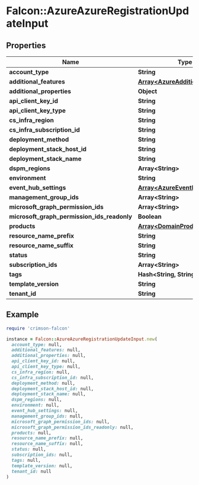 # Falcon::AzureAzureRegistrationUpdateInput

## Properties

| Name | Type | Description | Notes |
| ---- | ---- | ----------- | ----- |
| **account_type** | **String** |  | [optional] |
| **additional_features** | [**Array&lt;AzureAdditionalFeature&gt;**](AzureAdditionalFeature.md) |  |  |
| **additional_properties** | **Object** |  | [optional] |
| **api_client_key_id** | **String** |  | [optional] |
| **api_client_key_type** | **String** |  | [optional] |
| **cs_infra_region** | **String** |  | [optional] |
| **cs_infra_subscription_id** | **String** |  | [optional] |
| **deployment_method** | **String** |  | [optional] |
| **deployment_stack_host_id** | **String** |  | [optional] |
| **deployment_stack_name** | **String** |  | [optional] |
| **dspm_regions** | **Array&lt;String&gt;** |  | [optional] |
| **environment** | **String** |  | [optional] |
| **event_hub_settings** | [**Array&lt;AzureEventHubSettings&gt;**](AzureEventHubSettings.md) |  |  |
| **management_group_ids** | **Array&lt;String&gt;** |  |  |
| **microsoft_graph_permission_ids** | **Array&lt;String&gt;** |  |  |
| **microsoft_graph_permission_ids_readonly** | **Boolean** |  | [optional] |
| **products** | [**Array&lt;DomainProductFeatures&gt;**](DomainProductFeatures.md) |  | [optional] |
| **resource_name_prefix** | **String** |  | [optional] |
| **resource_name_suffix** | **String** |  | [optional] |
| **status** | **String** |  | [optional] |
| **subscription_ids** | **Array&lt;String&gt;** |  |  |
| **tags** | **Hash&lt;String, String&gt;** |  |  |
| **template_version** | **String** |  | [optional] |
| **tenant_id** | **String** |  |  |

## Example

```ruby
require 'crimson-falcon'

instance = Falcon::AzureAzureRegistrationUpdateInput.new(
  account_type: null,
  additional_features: null,
  additional_properties: null,
  api_client_key_id: null,
  api_client_key_type: null,
  cs_infra_region: null,
  cs_infra_subscription_id: null,
  deployment_method: null,
  deployment_stack_host_id: null,
  deployment_stack_name: null,
  dspm_regions: null,
  environment: null,
  event_hub_settings: null,
  management_group_ids: null,
  microsoft_graph_permission_ids: null,
  microsoft_graph_permission_ids_readonly: null,
  products: null,
  resource_name_prefix: null,
  resource_name_suffix: null,
  status: null,
  subscription_ids: null,
  tags: null,
  template_version: null,
  tenant_id: null
)
```

